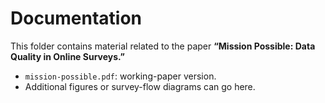 # Documentation

This folder contains material related to the paper **“Mission Possible: Data Quality in Online Surveys.”**

- `mission-possible.pdf`: working-paper version.
- Additional figures or survey-flow diagrams can go here.
